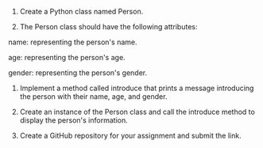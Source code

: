 1. Create a Python class named Person.

2. The Person class should have the following attributes:

name: representing the person's name.

age: representing the person's age.

gender: representing the person's gender.


1. Implement a method called introduce that prints a message introducing the person with their name, age, and gender.

2. Create an instance of the Person class and call the introduce method to display the person's information.

3. Create a GitHub repository for your assignment and submit the link.
